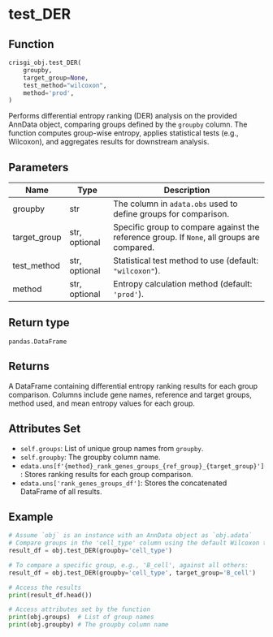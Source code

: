# test_DER

## Function

```python
crisgi_obj.test_DER(
    groupby,
    target_group=None,
    test_method="wilcoxon",
    method='prod',
)
```

Performs differential entropy ranking (DER) analysis on the provided AnnData object, comparing groups defined by the `groupby` column. The function computes group-wise entropy, applies statistical tests (e.g., Wilcoxon), and aggregates results for downstream analysis.

## Parameters

| Name           | Type     | Description                                                                                 |
|----------------|----------|---------------------------------------------------------------------------------------------|
| groupby        | str      | The column in `adata.obs` used to define groups for comparison.                             |
| target_group   | str, optional | Specific group to compare against the reference group. If `None`, all groups are compared. |
| test_method    | str, optional | Statistical test method to use (default: `"wilcoxon"`).                                  |
| method         | str, optional | Entropy calculation method (default: `'prod'`).                                          |

## Return type

`pandas.DataFrame`

## Returns

A DataFrame containing differential entropy ranking results for each group comparison. Columns include gene names, reference and target groups, method used, and mean entropy values for each group.

## Attributes Set

- `self.groups`: List of unique group names from `groupby`.
- `self.groupby`: The groupby column name.
- `edata.uns[f'{method}_rank_genes_groups_{ref_group}_{target_group}']`: Stores ranking results for each group comparison.
- `edata.uns['rank_genes_groups_df']`: Stores the concatenated DataFrame of all results.

## Example

```python
# Assume `obj` is an instance with an AnnData object as `obj.adata`
# Compare groups in the 'cell_type' column using the default Wilcoxon test and 'prod' method
result_df = obj.test_DER(groupby='cell_type')

# To compare a specific group, e.g., 'B_cell', against all others:
result_df = obj.test_DER(groupby='cell_type', target_group='B_cell')

# Access the results
print(result_df.head())

# Access attributes set by the function
print(obj.groups)  # List of group names
print(obj.groupby) # The groupby column name
```
